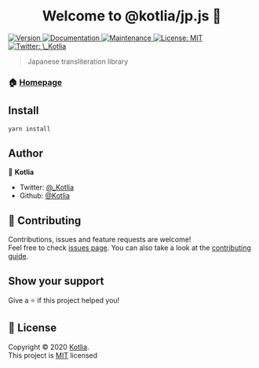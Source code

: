 <h1 align="center">Welcome to @kotlia/jp.js 👋</h1>
<p>
  <a href="https://www.npmjs.com/package/@kotlia/jp.js" target="_blank">
    <img alt="Version" src="https://img.shields.io/npm/v/@kotlia/jp.js.svg">
  </a>
  <a href="https://github.com/Kotlia/jp.js#readme" target="_blank">
    <img alt="Documentation" src="https://img.shields.io/badge/documentation-yes-brightgreen.svg" />
  </a>
  <a href="https://github.com/Kotlia/jp.js/graphs/commit-activity" target="_blank">
    <img alt="Maintenance" src="https://img.shields.io/badge/Maintained%3F-yes-green.svg" />
  </a>
  <a href="https://github.com/Kotlia/jp.js/blob/master/LICENSE" target="_blank">
    <img alt="License: MIT" src="https://img.shields.io/github/license/Kotlia/@kotlia/jp.js" />
  </a>
  <a href="https://twitter.com/\_Kotlia" target="_blank">
    <img alt="Twitter: \_Kotlia" src="https://img.shields.io/twitter/follow/\_Kotlia.svg?style=social" />
  </a>
</p>

> Japanese transliteration library

### 🏠 [Homepage](https://github.com/Kotlia/jp.js#readme)

## Install

```sh
yarn install
```

## Author

👤 **Kotlia**

* Twitter: [@\_Kotlia](https://twitter.com/\_Kotlia)
* Github: [@Kotlia](https://github.com/Kotlia)

## 🤝 Contributing

Contributions, issues and feature requests are welcome!<br />Feel free to check [issues page](https://github.com/Kotlia/jp.js/issues). You can also take a look at the [contributing guide](https://github.com/Kotlia/jp.js/blob/master/CONTRIBUTING.md).

## Show your support

Give a ⭐️ if this project helped you!

## 📝 License

Copyright © 2020 [Kotlia](https://github.com/Kotlia).<br />
This project is [MIT](https://github.com/Kotlia/jp.js/blob/master/LICENSE) licensed